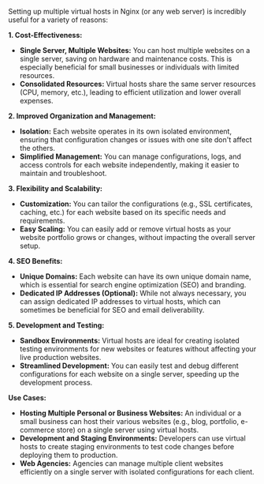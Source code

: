 Setting up multiple virtual hosts in Nginx (or any web server) is incredibly useful for a variety of reasons:

**1. Cost-Effectiveness:**

* **Single Server, Multiple Websites:** You can host multiple websites on a single server, saving on hardware and maintenance costs. This is especially beneficial for small businesses or individuals with limited resources.
* **Consolidated Resources:** Virtual hosts share the same server resources (CPU, memory, etc.), leading to efficient utilization and lower overall expenses.

**2. Improved Organization and Management:**

* **Isolation:** Each website operates in its own isolated environment, ensuring that configuration changes or issues with one site don't affect the others.
* **Simplified Management:** You can manage configurations, logs, and access controls for each website independently, making it easier to maintain and troubleshoot.

**3. Flexibility and Scalability:**

* **Customization:** You can tailor the configurations (e.g., SSL certificates, caching, etc.) for each website based on its specific needs and requirements.
* **Easy Scaling:** You can easily add or remove virtual hosts as your website portfolio grows or changes, without impacting the overall server setup.

**4. SEO Benefits:**

* **Unique Domains:** Each website can have its own unique domain name, which is essential for search engine optimization (SEO) and branding.
* **Dedicated IP Addresses (Optional):** While not always necessary, you can assign dedicated IP addresses to virtual hosts, which can sometimes be beneficial for SEO and email deliverability.

**5. Development and Testing:**

* **Sandbox Environments:** Virtual hosts are ideal for creating isolated testing environments for new websites or features without affecting your live production websites.
* **Streamlined Development:** You can easily test and debug different configurations for each website on a single server, speeding up the development process.

**Use Cases:**

* **Hosting Multiple Personal or Business Websites:** An individual or a small business can host their various websites (e.g., blog, portfolio, e-commerce store) on a single server using virtual hosts.
* **Development and Staging Environments:** Developers can use virtual hosts to create staging environments to test code changes before deploying them to production.
* **Web Agencies:** Agencies can manage multiple client websites efficiently on a single server with isolated configurations for each client.
